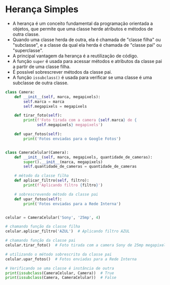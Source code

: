 # Herança Simples


- A herança é um conceito fundamental da programação orientada a objetos,  que permite que uma classe herde atributos e métodos de outra classe. 
- Quando uma classe herda de outra, ela é chamada de "classe filha" ou "subclasse", e a classe da qual ela herda é chamada de "classe pai" ou "superclasse".
- A principal vantagem da herança é a reutilização de código.
- A função ``super`` é usada para acessar métodos e atributos da classe pai a partir de uma classe filha.
- É possível sobrescrever métodos da classe pai.
- A função ``issubclass()`` é usada para verificar se uma classe é uma subclasse de outra classe.


```python
class Camera:
    def __init__(self, marca, megapixels):
        self.marca = marca
        self.megapixels = megapixels

    def tirar_foto(self):
        print(f'Foto tirada com a camera {self.marca} de {
              self.megapixels} megapixels')

    def upar_fotos(self):
        print('Fotos enviadas para o Google Fotos')


class CameraCelular(Camera):
    def __init__(self, marca, megapixels, quantidade_de_cameras):
        super().__init__(marca, megapixels)
        self.quantidade_de_cameras = quantidade_de_cameras

    # método da classe filha
    def aplicar_filtro(self, filtro):
        print(f'Aplicando filtro {filtro}')

    # sobrescrevendo método da classe pai
    def upar_fotos(self):
        print('Fotos enviadas para a Rede Interna')


celular = CameraCelular('Sony', '25mp', 4)

# chamando função da classe filha
celular.aplicar_filtro('AZUL')  # Aplicando filtro AZUL

# chamando função da classe pai
celular.tirar_foto()  # Foto tirada com a camera Sony de 25mp megapixels

# utilizando o método sobrescrito da classe pai
celular.upar_fotos()  # Fotos enviadas para a Rede Interna

# Verificando se uma classe é instância de outra
print(issubclass(CameraCelular, Camera))  # True
print(issubclass(Camera, CameraCelular))  # False
```
